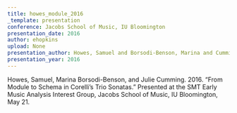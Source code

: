 ```yaml
---
title: howes_module_2016
_template: presentation
conference: Jacobs School of Music, IU Bloomington
presentation_date: 2016
author: ehopkins
upload: None
presentation_author: Howes, Samuel and Borsodi-Benson, Marina and Cumming, Julie
presentation_year: 2016
---
```

Howes, Samuel, Marina Borsodi-Benson, and Julie Cumming. 2016. “From Module to Schema in Corelli’s Trio Sonatas.” Presented at the SMT Early Music Analysis Interest Group, Jacobs School of Music, IU Bloomington, May 21.